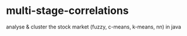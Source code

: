 multi-stage-correlations
========================

analyse &amp; cluster the stock market (fuzzy, c-means, k-means, nn) in java